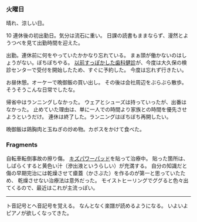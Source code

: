 ### 火曜日

晴れ、涼しい日。

10 連休後の初出勤日。気分は流石に重い。
日課の読書もままならず、漫然とようつべを見て出勤時間を迎えた。

出勤。連休前に何をやっていたかかなり忘れている。
まぁ頭が働かないのはしょうがない。ぼちぼちやる。
[以前すっぽかした歯科健診](https://github.com/toasa/diary/blob/main/2023/07/02.md)が、今度は大久保の検診センターで受付を開始したため、すぐに予約した。
今度は忘れず行きたい。

お昼休憩。オーケーで晩御飯の買い出し。
その後は会社周辺をぶらぶら散歩。そうそうこんな日常でしたな。

帰省中はランニングしなかった。
ウェアとシューズは持っていったが、出番はなかった。
止めていた理由は、単に一人での時間より家族との時間を優先させようというだけ。
連休は終了した。ランニングはぼちぼち再開したい。

晩御飯は鶏胸肉と玉ねぎの炒め物。カボスをかけて食べた。

### Fragments

自転車転倒事故の擦り傷。
[キズパワーパッド](https://www.band-aid.jp/kizupowerpad)を貼って治療中。
貼った箇所は、しばらくすると黄色い汁（滲出液というらしい）が充満する。
自分の知識だと傷の早期完治には乾燥させて瘡蓋（かさぶた）を作るのが第一と思っていたため、
乾燥させない治療法は意外だった。
モイストヒーリングでググると色々出てくるので、最近はこれが主流っぽい。

---

ト音記号とヘ音記号を覚える。
なんとなく楽譜が読めるようになる。
いよいよピアノが欲しくなってきた。